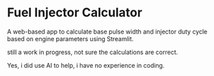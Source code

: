 # Fuel Injector Calculator

A web-based app to calculate base pulse width and injector duty cycle based on engine parameters using Streamlit.

still a work in progress, not sure the calculations are correct.

Yes, i did use AI to help, i have no experience in coding.
